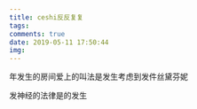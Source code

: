 ```yaml
---
title: ceshi反反复复
tags:
comments: true
date: 2019-05-11 17:50:44
img:
---
```


年发生的房间爱上的叫法是发生考虑到发件丝黛芬妮

发神经的法律是的发生